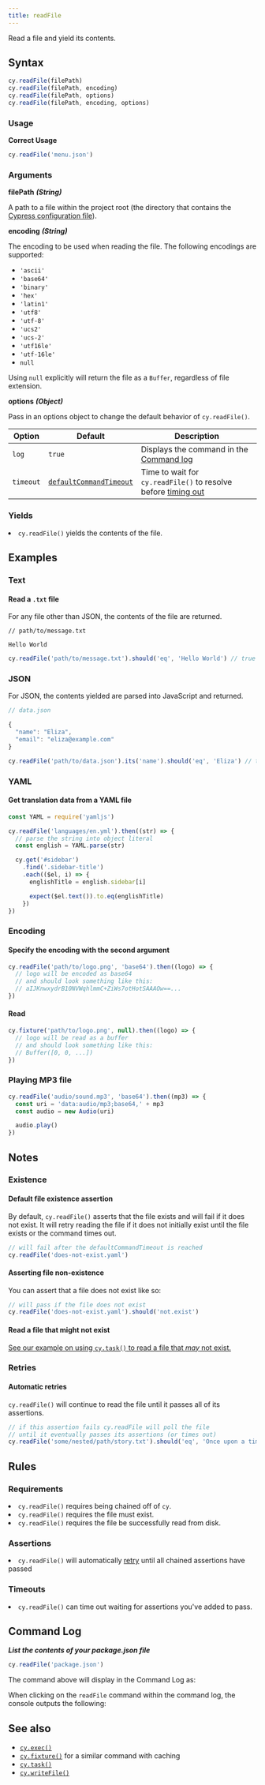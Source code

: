 ```yaml
---
title: readFile
---
```


Read a file and yield its contents.

## Syntax

```javascript
cy.readFile(filePath)
cy.readFile(filePath, encoding)
cy.readFile(filePath, options)
cy.readFile(filePath, encoding, options)
```

### Usage

**<Icon name="check-circle" color="green"></Icon> Correct Usage**

```javascript
cy.readFile('menu.json')
```

### Arguments

**<Icon name="angle-right"></Icon> filePath** **_(String)_**

A path to a file within the project root (the directory that contains the
[Cypress configuration file](/guides/references/configuration)).

**<Icon name="angle-right"></Icon> encoding** **_(String)_**

The encoding to be used when reading the file. The following encodings are
supported:

- `'ascii'`
- `'base64'`
- `'binary'`
- `'hex'`
- `'latin1'`
- `'utf8'`
- `'utf-8'`
- `'ucs2'`
- `'ucs-2'`
- `'utf16le'`
- `'utf-16le'`
- `null`

Using `null` explicitly will return the file as a `Buffer`, regardless of file extension.

**<Icon name="angle-right"></Icon> options** **_(Object)_**

Pass in an options object to change the default behavior of `cy.readFile()`.

| Option    | Default                                                              | Description                                                                              |
| --------- | -------------------------------------------------------------------- | ---------------------------------------------------------------------------------------- |
| `log`     | `true`                                                               | Displays the command in the [Command log](/guides/core-concepts/test-runner#Command-Log) |
| `timeout` | [`defaultCommandTimeout`](/guides/references/configuration#Timeouts) | Time to wait for `cy.readFile()` to resolve before [timing out](#Timeouts)               |

### Yields [<Icon name="question-circle"/>](/guides/core-concepts/introduction-to-cypress#Subject-Management)

<List><li>`cy.readFile()` yields the contents of the file.</li></List>

## Examples

### Text

#### Read a `.txt` file

For any file other than JSON, the contents of the file are returned.

```text
// path/to/message.txt

Hello World
```

```javascript
cy.readFile('path/to/message.txt').should('eq', 'Hello World') // true
```

### JSON

For JSON, the contents yielded are parsed into JavaScript and returned.

```javascript
// data.json

{
  "name": "Eliza",
  "email": "eliza@example.com"
}
```

```javascript
cy.readFile('path/to/data.json').its('name').should('eq', 'Eliza') // true
```

### YAML

#### Get translation data from a YAML file

```javascript
const YAML = require('yamljs')

cy.readFile('languages/en.yml').then((str) => {
  // parse the string into object literal
  const english = YAML.parse(str)

  cy.get('#sidebar')
    .find('.sidebar-title')
    .each(($el, i) => {
      englishTitle = english.sidebar[i]

      expect($el.text()).to.eq(englishTitle)
    })
})
```

### Encoding

#### Specify the encoding with the second argument

```javascript
cy.readFile('path/to/logo.png', 'base64').then((logo) => {
  // logo will be encoded as base64
  // and should look something like this:
  // aIJKnwxydrB10NVWqhlmmC+ZiWs7otHotSAAAOw==...
})
```

#### Read

```javascript
cy.fixture('path/to/logo.png', null).then((logo) => {
  // logo will be read as a buffer
  // and should look something like this:
  // Buffer([0, 0, ...])
})
```

### Playing MP3 file

```javascript
cy.readFile('audio/sound.mp3', 'base64').then((mp3) => {
  const uri = 'data:audio/mp3;base64,' + mp3
  const audio = new Audio(uri)

  audio.play()
})
```

## Notes

### Existence

#### Default file existence assertion

By default, `cy.readFile()` asserts that the file exists and will fail if it
does not exist. It will retry reading the file if it does not initially exist
until the file exists or the command times out.

```javascript
// will fail after the defaultCommandTimeout is reached
cy.readFile('does-not-exist.yaml')
```

#### Asserting file non-existence

You can assert that a file does not exist like so:

```javascript
// will pass if the file does not exist
cy.readFile('does-not-exist.yaml').should('not.exist')
```

#### Read a file that might not exist

[See our example on using `cy.task()` to read a file that _may_ not exist.](/api/commands/task#Read-a-file-that-might-not-exist)

### Retries

#### Automatic retries

`cy.readFile()` will continue to read the file until it passes all of its
assertions.

```javascript
// if this assertion fails cy.readFile will poll the file
// until it eventually passes its assertions (or times out)
cy.readFile('some/nested/path/story.txt').should('eq', 'Once upon a time...')
```

## Rules

### Requirements [<Icon name="question-circle"/>](/guides/core-concepts/introduction-to-cypress#Chains-of-Commands)

<List><li>`cy.readFile()` requires being chained off of
`cy`.</li><li>`cy.readFile()` requires the file must
exist.</li><li>`cy.readFile()` requires the file be successfully read from
disk.</li></List>

### Assertions [<Icon name="question-circle"/>](/guides/core-concepts/introduction-to-cypress#Assertions)

<List><li>`cy.readFile()` will automatically
[retry](/guides/core-concepts/retry-ability) until all chained assertions have
passed</li></List>

### Timeouts [<Icon name="question-circle"/>](/guides/core-concepts/introduction-to-cypress#Timeouts)

<List><li>`cy.readFile()` can time out waiting for assertions you've added to
pass.</li></List>

## Command Log

**_List the contents of your package.json file_**

```javascript
cy.readFile('package.json')
```

The command above will display in the Command Log as:

<!-- Code to reproduce screenshot:
  in spec file:
  use cy.readFile('package.json') as shown in the example above
-->

<DocsImage src="/img/api/readfile/readfile-can-get-content-of-system-files-in-tests.png" alt="Command Log readFile" ></DocsImage>

When clicking on the `readFile` command within the command log, the console
outputs the following:

<DocsImage src="/img/api/readfile/console-log-shows-content-from-file-formatted-as-javascript.png" alt="Console Log readFile" ></DocsImage>

## See also

- [`cy.exec()`](/api/commands/exec)
- [`cy.fixture()`](/api/commands/fixture) for a similar command with caching
- [`cy.task()`](/api/commands/task)
- [`cy.writeFile()`](/api/commands/writefile)
